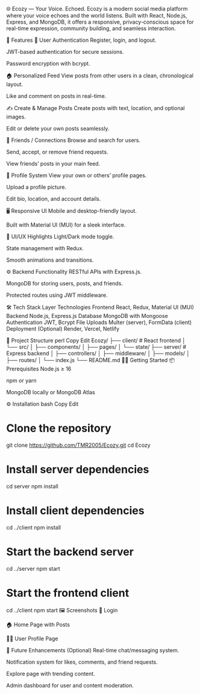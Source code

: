 🌐 Ecozy — Your Voice. Echoed.
Ecozy is a modern social media platform where your voice echoes and the world listens. Built with React, Node.js, Express, and MongoDB, it offers a responsive, privacy-conscious space for real-time expression, community building, and seamless interaction.

<div align="center">





</div>
🚀 Features
👤 User Authentication
Register, login, and logout.

JWT-based authentication for secure sessions.

Password encryption with bcrypt.

🏠 Personalized Feed
View posts from other users in a clean, chronological layout.

Like and comment on posts in real-time.

✍️ Create & Manage Posts
Create posts with text, location, and optional images.

Edit or delete your own posts seamlessly.

🤝 Friends / Connections
Browse and search for users.

Send, accept, or remove friend requests.

View friends’ posts in your main feed.

📸 Profile System
View your own or others’ profile pages.

Upload a profile picture.

Edit bio, location, and account details.

🖥️ Responsive UI
Mobile and desktop-friendly layout.

Built with Material UI (MUI) for a sleek interface.

🌈 UI/UX Highlights
Light/Dark mode toggle.

State management with Redux.

Smooth animations and transitions.

⚙️ Backend Functionality
RESTful APIs with Express.js.

MongoDB for storing users, posts, and friends.

Protected routes using JWT middleware.

🛠️ Tech Stack
Layer	Technologies
Frontend	React, Redux, Material UI (MUI)
Backend	Node.js, Express.js
Database	MongoDB with Mongoose
Authentication	JWT, Bcrypt
File Uploads	Multer (server), FormData (client)
Deployment	(Optional) Render, Vercel, Netlify

📁 Project Structure
perl
Copy
Edit
Ecozy/
├── client/              # React frontend
│   └── src/
│       ├── components/
│       ├── pages/
│       └── state/
├── server/              # Express backend
│   ├── controllers/
│   ├── middleware/
│   ├── models/
│   ├── routes/
│   └── index.js
└── README.md
🧑‍💻 Getting Started
📦 Prerequisites
Node.js ≥ 16

npm or yarn

MongoDB locally or MongoDB Atlas

⚙️ Installation
bash
Copy
Edit
# Clone the repository
git clone https://github.com/TMR2005/Ecozy.git
cd Ecozy

# Install server dependencies
cd server
npm install

# Install client dependencies
cd ../client
npm install

# Start the backend server
cd ../server
npm start

# Start the frontend client
cd ../client
npm start
🖼️ Screenshots
🔐 Login


🏠 Home Page with Posts


🙍‍♂️ User Profile Page


📌 Future Enhancements (Optional)
Real-time chat/messaging system.

Notification system for likes, comments, and friend requests.

Explore page with trending content.

Admin dashboard for user and content moderation.
